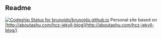 ## Readme
[ ![Codeship Status for brunojdo/brunojdo.github.io](https://codeship.com/projects/af624b30-57a3-0134-4400-2a1cd9b4d466/status?branch=master)](https://codeship.com/projects/172664)
Personal site based on [http://aboutashu.com/hcz-jekyll-blog](http://aboutashu.com/hcz-jekyll-blog/)
